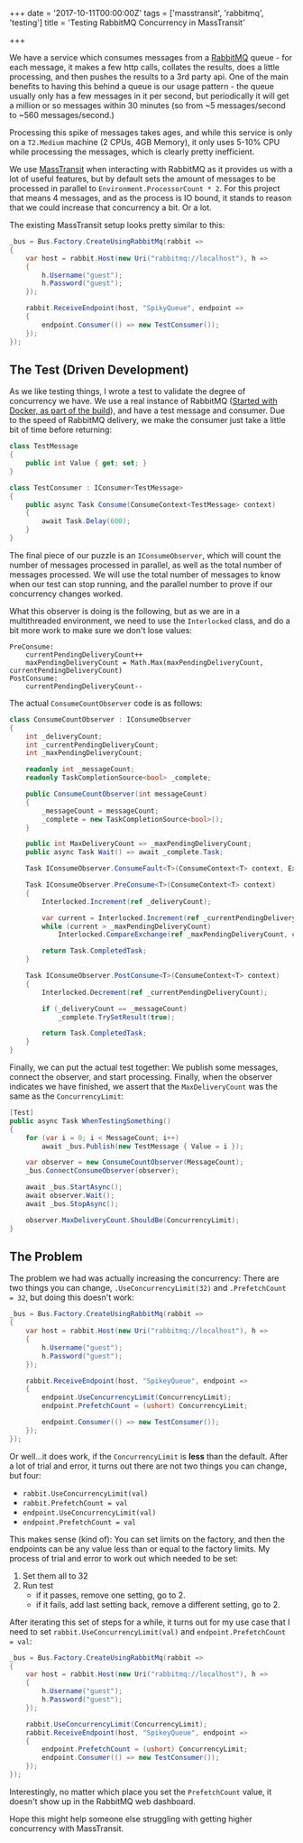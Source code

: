 +++
date = '2017-10-11T00:00:00Z'
tags = ['masstransit', 'rabbitmq', 'testing']
title = 'Testing RabbitMQ Concurrency in MassTransit'

+++

We have a service which consumes messages from a [RabbitMQ](http://www.rabbitmq.com/) queue - for each message, it makes a few http calls, collates the results, does a little processing, and then pushes the results to a 3rd party api.  One of the main benefits to having this behind a queue is our usage pattern - the queue usually only has a few messages in it per second, but periodically it will get a million or so messages within 30 minutes (so from ~5 messages/second to ~560 messages/second.)

Processing this spike of messages takes ages, and while this service is only on a `T2.Medium` machine (2 CPUs, 4GB Memory), it only uses 5-10% CPU while processing the messages, which is clearly pretty inefficient.

We use [MassTransit](http://masstransit-project.com/) when interacting with RabbitMQ as it provides us with a lot of useful features, but by default sets the amount of messages to be processed in parallel to `Environment.ProcessorCount * 2`.  For this project that means 4 messages, and as the process is IO bound, it stands to reason that we could increase that concurrency a bit. Or a lot.

The existing MassTransit setup looks pretty similar to this:

```csharp
_bus = Bus.Factory.CreateUsingRabbitMq(rabbit =>
{
    var host = rabbit.Host(new Uri("rabbitmq://localhost"), h =>
    {
        h.Username("guest");
        h.Password("guest");
    });

    rabbit.ReceiveEndpoint(host, "SpikyQueue", endpoint =>
    {
        endpoint.Consumer(() => new TestConsumer());
    });
});
```

## The Test (Driven Development)

As we like testing things, I wrote a test to validate the degree of concurrency we have.  We use a real instance of RabbitMQ ([Started with Docker, as part of the build](/2017/10/02/dotnet-core-docker-integration-tests/)), and have a test message and consumer.  Due to the speed of RabbitMQ delivery, we make the consumer just take a little bit of time before returning:

```csharp
class TestMessage
{
    public int Value { get; set; }
}

class TestConsumer : IConsumer<TestMessage>
{
    public async Task Consume(ConsumeContext<TestMessage> context)
    {
        await Task.Delay(600);
    }
}
```

The final piece of our puzzle is an `IConsumeObserver`, which will count the number of messages processed in parallel, as well as the total number of messages processed.  We will use the total number of messages to know when our test can stop running, and the parallel number to prove if our concurrency changes worked.

What this observer is doing is the following, but as we are in a multithreaded environment, we need to use the `Interlocked` class, and do a bit more work to make sure we don't lose values:

```
PreConsume:
    currentPendingDeliveryCount++
    maxPendingDeliveryCount = Math.Max(maxPendingDeliveryCount, currentPendingDeliveryCount)
PostConsume:
    currentPendingDeliveryCount--
```

The actual `ConsumeCountObserver` code is as follows:

```csharp
class ConsumeCountObserver : IConsumeObserver
{
    int _deliveryCount;
    int _currentPendingDeliveryCount;
    int _maxPendingDeliveryCount;

    readonly int _messageCount;
    readonly TaskCompletionSource<bool> _complete;

    public ConsumeCountObserver(int messageCount)
    {
        _messageCount = messageCount;
        _complete = new TaskCompletionSource<bool>();
    }

    public int MaxDeliveryCount => _maxPendingDeliveryCount;
    public async Task Wait() => await _complete.Task;

    Task IConsumeObserver.ConsumeFault<T>(ConsumeContext<T> context, Exception exception) => Task.CompletedTask;

    Task IConsumeObserver.PreConsume<T>(ConsumeContext<T> context)
    {
        Interlocked.Increment(ref _deliveryCount);

        var current = Interlocked.Increment(ref _currentPendingDeliveryCount);
        while (current > _maxPendingDeliveryCount)
            Interlocked.CompareExchange(ref _maxPendingDeliveryCount, current, _maxPendingDeliveryCount);

        return Task.CompletedTask;
    }

    Task IConsumeObserver.PostConsume<T>(ConsumeContext<T> context)
    {
        Interlocked.Decrement(ref _currentPendingDeliveryCount);

        if (_deliveryCount == _messageCount)
            _complete.TrySetResult(true);

        return Task.CompletedTask;
    }
}
```

Finally, we can put the actual test together:  We publish some messages, connect the observer, and start processing.  Finally, when the observer indicates we have finished, we assert that the `MaxDeliveryCount` was the same as the `ConcurrencyLimit`:

```csharp
[Test]
public async Task WhenTestingSomething()
{
    for (var i = 0; i < MessageCount; i++)
        await _bus.Publish(new TestMessage { Value = i });

    var observer = new ConsumeCountObserver(MessageCount);
    _bus.ConnectConsumeObserver(observer);

    await _bus.StartAsync();
    await observer.Wait();
    await _bus.StopAsync();

    observer.MaxDeliveryCount.ShouldBe(ConcurrencyLimit);
}
```

## The Problem

The problem we had was actually increasing the concurrency:  There are two things you can change, `.UseConcurrencyLimit(32)` and `.PrefetchCount = 32`, but doing this doesn't work:

```csharp
_bus = Bus.Factory.CreateUsingRabbitMq(rabbit =>
{
    var host = rabbit.Host(new Uri("rabbitmq://localhost"), h =>
    {
        h.Username("guest");
        h.Password("guest");
    });

    rabbit.ReceiveEndpoint(host, "SpikeyQueue", endpoint =>
    {
        endpoint.UseConcurrencyLimit(ConcurrencyLimit);
        endpoint.PrefetchCount = (ushort) ConcurrencyLimit;

        endpoint.Consumer(() => new TestConsumer());
    });
});
```

Or well...it does work, if the `ConcurrencyLimit` is **less** than the default.  After a lot of trial and error, it turns out there are not two things you can change, but four:

* `rabbit.UseConcurrencyLimit(val)`
* `rabbit.PrefetchCount = val`
* `endpoint.UseConcurrencyLimit(val)`
* `endpoint.PrefetchCount = val`

This makes sense (kind of): You can set limits on the factory, and then the endpoints can be any value less than or equal to the factory limits.  My process of trial and error to work out which needed to be set:

1. Set them all to 32
2. Run test
    * if it passes, remove one setting, go to 2.
    * if it fails, add last setting back, remove a different setting, go to 2.

After iterating this set of steps for a while, it turns out for my use case that I need to set `rabbit.UseConcurrencyLimit(val)` and `endpoint.PrefetchCount = val`:

```csharp
_bus = Bus.Factory.CreateUsingRabbitMq(rabbit =>
{
    var host = rabbit.Host(new Uri("rabbitmq://localhost"), h =>
    {
        h.Username("guest");
        h.Password("guest");
    });

    rabbit.UseConcurrencyLimit(ConcurrencyLimit);
    rabbit.ReceiveEndpoint(host, "SpikeyQueue", endpoint =>
    {
        endpoint.PrefetchCount = (ushort) ConcurrencyLimit;
        endpoint.Consumer(() => new TestConsumer());
    });
});
```

Interestingly, no matter which place you set the `PrefetchCount` value, it doesn't show up in the RabbitMQ web dashboard.

Hope this might help someone else struggling with getting higher concurrency with MassTransit.